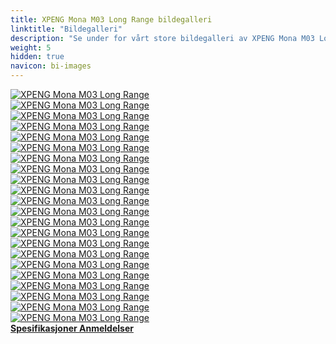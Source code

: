 ```yaml
---
title: XPENG Mona M03 Long Range bildegalleri
linktitle: "Bildegalleri"
description: "Se under for vårt store bildegalleri av XPENG Mona M03 Long Range. Klikk på bildene for høyoppløselige versjoner."
weight: 5
hidden: true
navicon: bi-images
---
```

<!-- markdownlint-disable MD033 -->
<div class="row" id ="my-gallery">
	<div class="pswp-grid-item col-6 col-md-4">
		<a href="https://media.evkx.net/multimedia/models/xpeng/mona_m03/mona_m03_long_range/details_1.jpeg"
data-pswp-src="https://media.evkx.net/multimedia/models/xpeng/mona_m03/mona_m03_long_range/details_1.jpeg"
data-pswp-width="3000"
data-pswp-height="1997" 
target="_blank">
			<img src="https://media.evkx.net/multimedia/models/xpeng/mona_m03/mona_m03_long_range/details_1_xst.jpeg" alt="XPENG Mona M03 Long Range" class="img-fluid " />
		</a>
	</div>
	<div class="pswp-grid-item col-6 col-md-4">
		<a href="https://media.evkx.net/multimedia/models/xpeng/mona_m03/mona_m03_long_range/details_2.jpeg"
data-pswp-src="https://media.evkx.net/multimedia/models/xpeng/mona_m03/mona_m03_long_range/details_2.jpeg"
data-pswp-width="3000"
data-pswp-height="1997" 
target="_blank">
			<img src="https://media.evkx.net/multimedia/models/xpeng/mona_m03/mona_m03_long_range/details_2_xst.jpeg" alt="XPENG Mona M03 Long Range" class="img-fluid " />
		</a>
	</div>
	<div class="pswp-grid-item col-6 col-md-4">
		<a href="https://media.evkx.net/multimedia/models/xpeng/mona_m03/mona_m03_long_range/exterior_1.jpg"
data-pswp-src="https://media.evkx.net/multimedia/models/xpeng/mona_m03/mona_m03_long_range/exterior_1.jpg"
data-pswp-width="3000"
data-pswp-height="2000" 
target="_blank">
			<img src="https://media.evkx.net/multimedia/models/xpeng/mona_m03/mona_m03_long_range/exterior_1_xst.jpg" alt="XPENG Mona M03 Long Range" class="img-fluid " />
		</a>
	</div>
	<div class="pswp-grid-item col-6 col-md-4">
		<a href="https://media.evkx.net/multimedia/models/xpeng/mona_m03/mona_m03_long_range/exterior_10.jpg"
data-pswp-src="https://media.evkx.net/multimedia/models/xpeng/mona_m03/mona_m03_long_range/exterior_10.jpg"
data-pswp-width="3000"
data-pswp-height="2000" 
target="_blank">
			<img src="https://media.evkx.net/multimedia/models/xpeng/mona_m03/mona_m03_long_range/exterior_10_xst.jpg" alt="XPENG Mona M03 Long Range" class="img-fluid " />
		</a>
	</div>
	<div class="pswp-grid-item col-6 col-md-4">
		<a href="https://media.evkx.net/multimedia/models/xpeng/mona_m03/mona_m03_long_range/exterior_11.jpg"
data-pswp-src="https://media.evkx.net/multimedia/models/xpeng/mona_m03/mona_m03_long_range/exterior_11.jpg"
data-pswp-width="3000"
data-pswp-height="2000" 
target="_blank">
			<img src="https://media.evkx.net/multimedia/models/xpeng/mona_m03/mona_m03_long_range/exterior_11_xst.jpg" alt="XPENG Mona M03 Long Range" class="img-fluid " />
		</a>
	</div>
	<div class="pswp-grid-item col-6 col-md-4">
		<a href="https://media.evkx.net/multimedia/models/xpeng/mona_m03/mona_m03_long_range/exterior_2.jpg"
data-pswp-src="https://media.evkx.net/multimedia/models/xpeng/mona_m03/mona_m03_long_range/exterior_2.jpg"
data-pswp-width="3000"
data-pswp-height="1843" 
target="_blank">
			<img src="https://media.evkx.net/multimedia/models/xpeng/mona_m03/mona_m03_long_range/exterior_2_xst.jpg" alt="XPENG Mona M03 Long Range" class="img-fluid " />
		</a>
	</div>
	<div class="pswp-grid-item col-6 col-md-4">
		<a href="https://media.evkx.net/multimedia/models/xpeng/mona_m03/mona_m03_long_range/exterior_3.jpg"
data-pswp-src="https://media.evkx.net/multimedia/models/xpeng/mona_m03/mona_m03_long_range/exterior_3.jpg"
data-pswp-width="3000"
data-pswp-height="2014" 
target="_blank">
			<img src="https://media.evkx.net/multimedia/models/xpeng/mona_m03/mona_m03_long_range/exterior_3_xst.jpg" alt="XPENG Mona M03 Long Range" class="img-fluid " />
		</a>
	</div>
	<div class="pswp-grid-item col-6 col-md-4">
		<a href="https://media.evkx.net/multimedia/models/xpeng/mona_m03/mona_m03_long_range/exterior_4.jpg"
data-pswp-src="https://media.evkx.net/multimedia/models/xpeng/mona_m03/mona_m03_long_range/exterior_4.jpg"
data-pswp-width="3000"
data-pswp-height="2014" 
target="_blank">
			<img src="https://media.evkx.net/multimedia/models/xpeng/mona_m03/mona_m03_long_range/exterior_4_xst.jpg" alt="XPENG Mona M03 Long Range" class="img-fluid " />
		</a>
	</div>
	<div class="pswp-grid-item col-6 col-md-4">
		<a href="https://media.evkx.net/multimedia/models/xpeng/mona_m03/mona_m03_long_range/exterior_5.jpeg"
data-pswp-src="https://media.evkx.net/multimedia/models/xpeng/mona_m03/mona_m03_long_range/exterior_5.jpeg"
data-pswp-width="3000"
data-pswp-height="1997" 
target="_blank">
			<img src="https://media.evkx.net/multimedia/models/xpeng/mona_m03/mona_m03_long_range/exterior_5_xst.jpeg" alt="XPENG Mona M03 Long Range" class="img-fluid " />
		</a>
	</div>
	<div class="pswp-grid-item col-6 col-md-4">
		<a href="https://media.evkx.net/multimedia/models/xpeng/mona_m03/mona_m03_long_range/exterior_6.jpg"
data-pswp-src="https://media.evkx.net/multimedia/models/xpeng/mona_m03/mona_m03_long_range/exterior_6.jpg"
data-pswp-width="3000"
data-pswp-height="2250" 
target="_blank">
			<img src="https://media.evkx.net/multimedia/models/xpeng/mona_m03/mona_m03_long_range/exterior_6_xst.jpg" alt="XPENG Mona M03 Long Range" class="img-fluid " />
		</a>
	</div>
	<div class="pswp-grid-item col-6 col-md-4">
		<a href="https://media.evkx.net/multimedia/models/xpeng/mona_m03/mona_m03_long_range/exterior_7.jpg"
data-pswp-src="https://media.evkx.net/multimedia/models/xpeng/mona_m03/mona_m03_long_range/exterior_7.jpg"
data-pswp-width="3000"
data-pswp-height="2014" 
target="_blank">
			<img src="https://media.evkx.net/multimedia/models/xpeng/mona_m03/mona_m03_long_range/exterior_7_xst.jpg" alt="XPENG Mona M03 Long Range" class="img-fluid " />
		</a>
	</div>
	<div class="pswp-grid-item col-6 col-md-4">
		<a href="https://media.evkx.net/multimedia/models/xpeng/mona_m03/mona_m03_long_range/exterior_8.jpg"
data-pswp-src="https://media.evkx.net/multimedia/models/xpeng/mona_m03/mona_m03_long_range/exterior_8.jpg"
data-pswp-width="3000"
data-pswp-height="1997" 
target="_blank">
			<img src="https://media.evkx.net/multimedia/models/xpeng/mona_m03/mona_m03_long_range/exterior_8_xst.jpg" alt="XPENG Mona M03 Long Range" class="img-fluid " />
		</a>
	</div>
	<div class="pswp-grid-item col-6 col-md-4">
		<a href="https://media.evkx.net/multimedia/models/xpeng/mona_m03/mona_m03_long_range/exterior_9.jpg"
data-pswp-src="https://media.evkx.net/multimedia/models/xpeng/mona_m03/mona_m03_long_range/exterior_9.jpg"
data-pswp-width="3000"
data-pswp-height="2014" 
target="_blank">
			<img src="https://media.evkx.net/multimedia/models/xpeng/mona_m03/mona_m03_long_range/exterior_9_xst.jpg" alt="XPENG Mona M03 Long Range" class="img-fluid " />
		</a>
	</div>
	<div class="pswp-grid-item col-6 col-md-4">
		<a href="https://media.evkx.net/multimedia/models/xpeng/mona_m03/mona_m03_long_range/headlights_1.jpeg"
data-pswp-src="https://media.evkx.net/multimedia/models/xpeng/mona_m03/mona_m03_long_range/headlights_1.jpeg"
data-pswp-width="3000"
data-pswp-height="1997" 
target="_blank">
			<img src="https://media.evkx.net/multimedia/models/xpeng/mona_m03/mona_m03_long_range/headlights_1_xst.jpeg" alt="XPENG Mona M03 Long Range" class="img-fluid " />
		</a>
	</div>
	<div class="pswp-grid-item col-6 col-md-4">
		<a href="https://media.evkx.net/multimedia/models/xpeng/mona_m03/mona_m03_long_range/main_1.jpg"
data-pswp-src="https://media.evkx.net/multimedia/models/xpeng/mona_m03/mona_m03_long_range/main_1.jpg"
data-pswp-width="3000"
data-pswp-height="2250" 
target="_blank">
			<img src="https://media.evkx.net/multimedia/models/xpeng/mona_m03/mona_m03_long_range/main_1_xst.jpg" alt="XPENG Mona M03 Long Range" class="img-fluid " />
		</a>
	</div>
	<div class="pswp-grid-item col-6 col-md-4">
		<a href="https://media.evkx.net/multimedia/models/xpeng/mona_m03/mona_m03_long_range/roof_1.jpg"
data-pswp-src="https://media.evkx.net/multimedia/models/xpeng/mona_m03/mona_m03_long_range/roof_1.jpg"
data-pswp-width="3000"
data-pswp-height="2014" 
target="_blank">
			<img src="https://media.evkx.net/multimedia/models/xpeng/mona_m03/mona_m03_long_range/roof_1_xst.jpg" alt="XPENG Mona M03 Long Range" class="img-fluid " />
		</a>
	</div>
	<div class="pswp-grid-item col-6 col-md-4">
		<a href="https://media.evkx.net/multimedia/models/xpeng/mona_m03/mona_m03_long_range/screens_1.jpg"
data-pswp-src="https://media.evkx.net/multimedia/models/xpeng/mona_m03/mona_m03_long_range/screens_1.jpg"
data-pswp-width="3000"
data-pswp-height="2000" 
target="_blank">
			<img src="https://media.evkx.net/multimedia/models/xpeng/mona_m03/mona_m03_long_range/screens_1_xst.jpg" alt="XPENG Mona M03 Long Range" class="img-fluid " />
		</a>
	</div>
	<div class="pswp-grid-item col-6 col-md-4">
		<a href="https://media.evkx.net/multimedia/models/xpeng/mona_m03/mona_m03_long_range/screens_2.jpg"
data-pswp-src="https://media.evkx.net/multimedia/models/xpeng/mona_m03/mona_m03_long_range/screens_2.jpg"
data-pswp-width="3000"
data-pswp-height="2000" 
target="_blank">
			<img src="https://media.evkx.net/multimedia/models/xpeng/mona_m03/mona_m03_long_range/screens_2_xst.jpg" alt="XPENG Mona M03 Long Range" class="img-fluid " />
		</a>
	</div>
	<div class="pswp-grid-item col-6 col-md-4">
		<a href="https://media.evkx.net/multimedia/models/xpeng/mona_m03/mona_m03_long_range/secondrowseats_1.jpg"
data-pswp-src="https://media.evkx.net/multimedia/models/xpeng/mona_m03/mona_m03_long_range/secondrowseats_1.jpg"
data-pswp-width="3000"
data-pswp-height="2014" 
target="_blank">
			<img src="https://media.evkx.net/multimedia/models/xpeng/mona_m03/mona_m03_long_range/secondrowseats_1_xst.jpg" alt="XPENG Mona M03 Long Range" class="img-fluid " />
		</a>
	</div>
	<div class="pswp-grid-item col-6 col-md-4">
		<a href="https://media.evkx.net/multimedia/models/xpeng/mona_m03/mona_m03_long_range/trunk_1.jpg"
data-pswp-src="https://media.evkx.net/multimedia/models/xpeng/mona_m03/mona_m03_long_range/trunk_1.jpg"
data-pswp-width="3000"
data-pswp-height="2014" 
target="_blank">
			<img src="https://media.evkx.net/multimedia/models/xpeng/mona_m03/mona_m03_long_range/trunk_1_xst.jpg" alt="XPENG Mona M03 Long Range" class="img-fluid " />
		</a>
	</div>
	<div class="pswp-grid-item col-6 col-md-4">
		<a href="https://media.evkx.net/multimedia/models/xpeng/mona_m03/mona_m03_long_range/trunk_2.jpg"
data-pswp-src="https://media.evkx.net/multimedia/models/xpeng/mona_m03/mona_m03_long_range/trunk_2.jpg"
data-pswp-width="3000"
data-pswp-height="2001" 
target="_blank">
			<img src="https://media.evkx.net/multimedia/models/xpeng/mona_m03/mona_m03_long_range/trunk_2_xst.jpg" alt="XPENG Mona M03 Long Range" class="img-fluid " />
		</a>
	</div>
	<div class="pswp-grid-item col-6 col-md-4">
		<a href="https://media.evkx.net/multimedia/models/xpeng/mona_m03/mona_m03_long_range/wheels_1.jpeg"
data-pswp-src="https://media.evkx.net/multimedia/models/xpeng/mona_m03/mona_m03_long_range/wheels_1.jpeg"
data-pswp-width="3000"
data-pswp-height="1997" 
target="_blank">
			<img src="https://media.evkx.net/multimedia/models/xpeng/mona_m03/mona_m03_long_range/wheels_1_xst.jpeg" alt="XPENG Mona M03 Long Range" class="img-fluid " />
		</a>
	</div>
</div>
<script type="module">
  import PhotoSwipeLightbox from '/js/photoswipe-lightbox.esm.js';
    const lightbox = new PhotoSwipeLightbox({
       gallery: '#my-gallery',
        children: 'a',
        pswpModule: () => import('/js/photoswipe.esm.js')
    });
lightbox.init();
</script>
<div class="mt-3 mb-3">
<a href="../specifications/" class="text-decoration-none text-black">
<strong><i class="bi-arrow-left"></i> Spesifikasjoner </strong>
</a>
<a href="../reviews/" class="text-decoration-none text-black float-end">
<strong>Anmeldelser <i class="bi-arrow-right"></i></strong>
</a>
</div>
